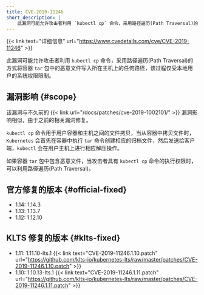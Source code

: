 ```yaml
---
title: CVE-2019-11246
short_description: |
    此漏洞可能允许攻击者利用 `kubectl cp` 命令，采用路径遍历(Path Traversal)的方式将容器 `tar` 包中的恶意文件写入所在主机上的任何路径，该过程仅受本地用户的系统权限限制。
---
```


{{< link text="详细信息" url="https://www.cvedetails.com/cve/CVE-2019-11246" >}}

此漏洞可能允许攻击者利用 `kubectl cp` 命令，采用路径遍历(Path Traversal)的方式将容器 `tar` 包中的恶意文件写入所在主机上的任何路径，该过程仅受本地用户的系统权限限制。

## 漏洞影响 {#scope}

该漏洞与不久前的 {{< link url="/docs/patches/cve-2019-1002101/" >}} 漏洞影响相似，由于之前的相关漏洞修复。

`kubectl cp` 命令用于用户容器和主机之间的文件拷贝，当从容器中拷贝文件时，`Kubernetes` 会首先在容器中执行 `tar` 命令创建相应的归档文件，然后发送给客户端，`kubectl` 会在用户主机上进行相应解压操作。

如果容器 `tar` 包中包含恶意文件，当攻击者具有 `kubectl cp` 命令的执行权限时，可以利用路径遍历(Path Traversal)。

## 官方修复的版本 {#official-fixed}

- 1.14: 1.14.3
- 1.13: 1.13.7
- 1.12: 1.12.10

## KLTS 修复的版本 {#klts-fixed}

- 1.11: 1.11.10-lts.1 {{< link text="CVE-2019-11246.1.10.patch" url="https://github.com/klts-io/kubernetes-lts/raw/master/patches/CVE-2019-11246.1.10.patch" >}}
- 1.10: 1.10.13-lts.1 {{< link text="CVE-2019-11246.1.11.patch" url="https://github.com/klts-io/kubernetes-lts/raw/master/patches/CVE-2019-11246.1.11.patch" >}}
